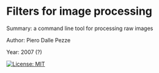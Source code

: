 # Filters for image processing

Summary: a command line tool for processing raw images

Author: Piero Dalle Pezze

Year: 2007 (?)

[![License: MIT](https://img.shields.io/badge/License-MIT-yellow.svg)](https://opensource.org/licenses/MIT)
